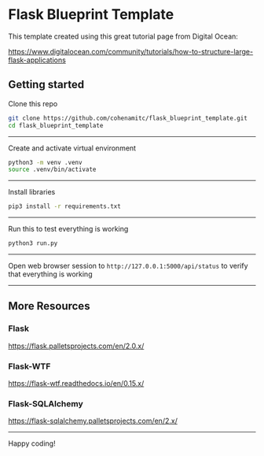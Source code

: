 # Flask Blueprint Template

This template created using this great tutorial page from Digital Ocean:

https://www.digitalocean.com/community/tutorials/how-to-structure-large-flask-applications

## Getting started
Clone this repo
```bash
git clone https://github.com/cohenamitc/flask_blueprint_template.git
cd flask_blueprint_template
```
***
Create and activate virtual environment
```bash
python3 -m venv .venv
source .venv/bin/activate
```
***
Install libraries
```bash
pip3 install -r requirements.txt
```
***
Run this to test everything is working
```bash
python3 run.py
```
***
Open web browser session to `http://127.0.0.1:5000/api/status` to verify that everything is working
***
## More Resources
### Flask
https://flask.palletsprojects.com/en/2.0.x/

### Flask-WTF
https://flask-wtf.readthedocs.io/en/0.15.x/

### Flask-SQLAlchemy
https://flask-sqlalchemy.palletsprojects.com/en/2.x/

***
Happy coding!